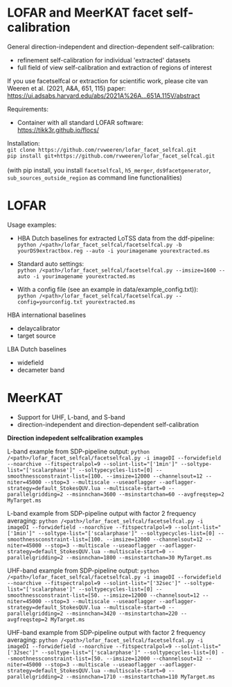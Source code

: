 # LOFAR and MeerKAT facet self-calibration
General direction-independent and direction-dependent self-calibration: 
 - refinement self-calibration for individual 'extracted' datasets 
 - full field of view self-calibration and extraction of regions of interest

If you use facetselfcal or extraction for scientific work, please cite van Weeren et al. (2021, A&A, 651, 115) paper: \
https://ui.adsabs.harvard.edu/abs/2021A%26A...651A.115V/abstract 

Requirements:
- Container with all standard LOFAR software: https://tikk3r.github.io/flocs/ 

Installation:
\
`git clone https://github.com/rvweeren/lofar_facet_selfcal.git`
\
`pip install git+https://github.com/rvweeren/lofar_facet_selfcal.git`
\
\
(with pip install, you install ```facetselfcal```, ```h5_merger```, ```ds9facetgenerator```, ```sub_sources_outside_region```
as command line functionalities)


# LOFAR
Usage examples:
- HBA Dutch baselines for extracted LoTSS data from the ddf-pipeline:\
`python /<path>/lofar_facet_selfcal/facetselfcal.py -b yourDS9extractbox.reg --auto -i yourimagename yourextracted.ms`

- Standard auto settings:\
`python /<path>/lofar_facet_selfcal/facetselfcal.py --imsize=1600 --auto -i yourimagename yourextracted.ms` 

- With a config file (see an example in data/example_config.txt)):\
`python /<path>/lofar_facet_selfcal/facetselfcal.py --config=yourconfig.txt yourextracted.ms`

HBA international baselines
- delaycalibrator
- target source

LBA Dutch baselines
 - widefield
 - decameter band


# MeerKAT
- Support for UHF, L-band, and S-band
- direction-independent and direction-dependent self-calibration

**Direction indepedent selfcalibration examples** 

L-band example from SDP-pipeline output:
`python /<path>/lofar_facet_selfcal/facetselfcal.py -i imageDI --forwidefield --noarchive --fitspectralpol=9 --solint-list="['1min']" --soltype-list="['scalarphase']" --soltypecycles-list=[0] --smoothnessconstraint-list=[100. --imsize=12000 --channelsout=12 --niter=45000 --stop=3 --multiscale --useaoflagger --aoflagger-strategy=default_StokesQUV.lua --multiscale-start=0 --parallelgridding=2 --msinnchan=3600 --msinstartchan=60 --avgfreqstep=2 MyTarget.ms` 

L-band example from SDP-pipeline output with factor 2 frequency averaging:
`python /<path>/lofar_facet_selfcal/facetselfcal.py -i imageDI --forwidefield --noarchive --fitspectralpol=9 --solint-list="['1min']" --soltype-list="['scalarphase']" --soltypecycles-list=[0] --smoothnessconstraint-list=[100. --imsize=12000 --channelsout=12 --niter=45000 --stop=3 --multiscale --useaoflagger --aoflagger-strategy=default_StokesQUV.lua --multiscale-start=0 --parallelgridding=2 --msinnchan=1800 --msinstartchan=30 MyTarget.ms` 

UHF-band example from SDP-pipeline output:
`python /<path>/lofar_facet_selfcal/facetselfcal.py -i imageDI --forwidefield --noarchive --fitspectralpol=9 --solint-list="['32sec']" --soltype-list="['scalarphase']" --soltypecycles-list=[0] --smoothnessconstraint-list=[50. --imsize=12000 --channelsout=12 --niter=45000 --stop=3 --multiscale --useaoflagger --aoflagger-strategy=default_StokesQUV.lua --multiscale-start=0 --parallelgridding=2 --msinnchan=3420 --msinstartchan=220 --avgfreqstep=2 MyTarget.ms` 

UHF-band example from SDP-pipeline output with factor 2 frequency averaging:
`python /<path>/lofar_facet_selfcal/facetselfcal.py -i imageDI --forwidefield --noarchive --fitspectralpol=9 --solint-list="['32sec']" --soltype-list="['scalarphase']" --soltypecycles-list=[0] --smoothnessconstraint-list=[50. --imsize=12000 --channelsout=12 --niter=45000 --stop=3 --multiscale --useaoflagger --aoflagger-strategy=default_StokesQUV.lua --multiscale-start=0 --parallelgridding=2 --msinnchan=1710 --msinstartchan=110 MyTarget.ms` 
